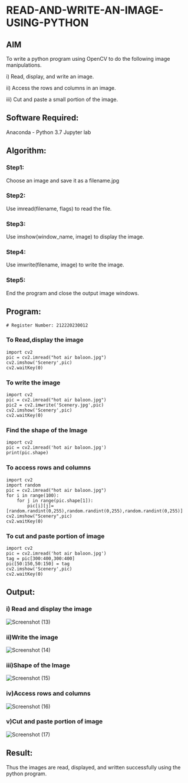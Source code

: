 # READ-AND-WRITE-AN-IMAGE-USING-PYTHON
## AIM
To write a python program using OpenCV to do the following image manipulations.

i) Read, display, and write an image.

ii) Access the rows and columns in an image.

iii) Cut and paste a small portion of the image.

## Software Required:
Anaconda - Python 3.7
Jupyter lab
## Algorithm:
### Step1:
Choose an image and save it as a filename.jpg
### Step2:
Use imread(filename, flags) to read the file.
### Step3:
Use imshow(window_name, image) to display the image.
### Step4:
Use imwrite(filename, image) to write the image.
### Step5:
End the program and close the output image windows.
## Program:
```# Developed By: Dineshkumar S
# Register Number: 212220230012
```
### To Read,display the image
```
import cv2
pic = cv2.imread("hot air baloon.jpg")
cv2.imshow('Scenery',pic)
cv2.waitKey(0)
```


### To write the image
```
import cv2
pic = cv2.imread("hot air baloon.jpg")
pic2 = cv2.imwrite('Scenery.jpg',pic)
cv2.imshow('Scenery',pic)
cv2.waitKey(0)
```



### Find the shape of the Image
```
import cv2
pic = cv2.imread('hot air baloon.jpg')
print(pic.shape)
```


### To access rows and columns
```
import cv2
import random
pic = cv2.imread("hot air baloon.jpg")
for i in range(100):
    for j in range(pic.shape[1]):
        pic[i][j]=[random.randint(0,255),random.randint(0,255),random.randint(0,255)]
cv2.imshow("Scenery",pic)
cv2.waitKey(0)
```



### To cut and paste portion of image
```
import cv2
pic = cv2.imread('hot air baloon.jpg')
tag = pic[300:400,300:400]
pic[50:150,50:150] = tag
cv2.imshow('Scenery',pic)
cv2.waitKey(0)
```









## Output:

### i) Read and display the image
![Screenshot (13)](https://user-images.githubusercontent.com/75234807/163681012-d992cc71-2a74-4bc3-961f-ff2b33c363e4.png)

### ii)Write the image
![Screenshot (14)](https://user-images.githubusercontent.com/75234807/163681028-7b431a82-412e-491f-ac18-ef578090a65a.png)

### iii)Shape of the Image
![Screenshot (15)](https://user-images.githubusercontent.com/75234807/163681062-69aa33b2-785d-4bf9-b72d-d43ba6251bd3.png)

### iv)Access rows and columns
![Screenshot (16)](https://user-images.githubusercontent.com/75234807/163681093-6687b993-3883-48c2-a3e6-7921c94de34a.png)

### v)Cut and paste portion of image
![Screenshot (17)](https://user-images.githubusercontent.com/75234807/163681104-60612cdb-8f5a-47ca-820b-96c2708145f8.png)



## Result:
Thus the images are read, displayed, and written successfully using the python program.
